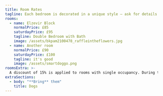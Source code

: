 ```yaml
---
title: Room Rates
tagline: Each bedroom is decorated in a unique style — ask for details and request your favourite when booking directly.
rooms:
  - name: Elzevir Block
    normalPrice: £85
    saturdayPrice: £95
    tagline: Double Bedroom with Bath
    image: /assets/bkpam2100478_raffleintheflowers.jpg
  - name: Another room
    normalPrice: £90
    saturdayPrice: £100
    tagline: it's good
    image: /assets/smartdoggo.png
roomsExtra: >-
  A discount of 15% is applied to rooms with single occupancy. During the month of August all rooms are an extra £5 per night.
extraSections:
  - body: "**Bring** them"
    title: Dogs
---
```


